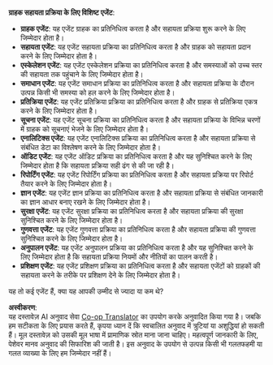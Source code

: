 <!--
CO_OP_TRANSLATOR_METADATA:
{
  "original_hash": "d38387460faaff27512a6b8c91ba9737",
  "translation_date": "2025-04-05T19:59:36+00:00",
  "source_file": "08-multi-agent\\solution\\solution.md",
  "language_code": "hi"
}
-->
**ग्राहक सहायता प्रक्रिया के लिए विशिष्ट एजेंट**:

- **ग्राहक एजेंट**: यह एजेंट ग्राहक का प्रतिनिधित्व करता है और सहायता प्रक्रिया शुरू करने के लिए जिम्मेदार होता है।
- **सहायता एजेंट**: यह एजेंट सहायता प्रक्रिया का प्रतिनिधित्व करता है और ग्राहक को सहायता प्रदान करने के लिए जिम्मेदार होता है।
- **एस्केलेशन एजेंट**: यह एजेंट एस्केलेशन प्रक्रिया का प्रतिनिधित्व करता है और समस्याओं को उच्च स्तर की सहायता तक पहुंचाने के लिए जिम्मेदार होता है।
- **समाधान एजेंट**: यह एजेंट समाधान प्रक्रिया का प्रतिनिधित्व करता है और सहायता प्रक्रिया के दौरान उत्पन्न किसी भी समस्या को हल करने के लिए जिम्मेदार होता है।
- **प्रतिक्रिया एजेंट**: यह एजेंट प्रतिक्रिया प्रक्रिया का प्रतिनिधित्व करता है और ग्राहक से प्रतिक्रिया एकत्र करने के लिए जिम्मेदार होता है।
- **सूचना एजेंट**: यह एजेंट सूचना प्रक्रिया का प्रतिनिधित्व करता है और सहायता प्रक्रिया के विभिन्न चरणों में ग्राहक को सूचनाएं भेजने के लिए जिम्मेदार होता है।
- **एनालिटिक्स एजेंट**: यह एजेंट एनालिटिक्स प्रक्रिया का प्रतिनिधित्व करता है और सहायता प्रक्रिया से संबंधित डेटा का विश्लेषण करने के लिए जिम्मेदार होता है।
- **ऑडिट एजेंट**: यह एजेंट ऑडिट प्रक्रिया का प्रतिनिधित्व करता है और यह सुनिश्चित करने के लिए जिम्मेदार होता है कि सहायता प्रक्रिया सही ढंग से की जा रही है।
- **रिपोर्टिंग एजेंट**: यह एजेंट रिपोर्टिंग प्रक्रिया का प्रतिनिधित्व करता है और सहायता प्रक्रिया पर रिपोर्ट तैयार करने के लिए जिम्मेदार होता है।
- **ज्ञान एजेंट**: यह एजेंट ज्ञान प्रक्रिया का प्रतिनिधित्व करता है और सहायता प्रक्रिया से संबंधित जानकारी का ज्ञान आधार बनाए रखने के लिए जिम्मेदार होता है।
- **सुरक्षा एजेंट**: यह एजेंट सुरक्षा प्रक्रिया का प्रतिनिधित्व करता है और सहायता प्रक्रिया की सुरक्षा सुनिश्चित करने के लिए जिम्मेदार होता है।
- **गुणवत्ता एजेंट**: यह एजेंट गुणवत्ता प्रक्रिया का प्रतिनिधित्व करता है और सहायता प्रक्रिया की गुणवत्ता सुनिश्चित करने के लिए जिम्मेदार होता है।
- **अनुपालन एजेंट**: यह एजेंट अनुपालन प्रक्रिया का प्रतिनिधित्व करता है और यह सुनिश्चित करने के लिए जिम्मेदार होता है कि सहायता प्रक्रिया नियमों और नीतियों का पालन करती है।
- **प्रशिक्षण एजेंट**: यह एजेंट प्रशिक्षण प्रक्रिया का प्रतिनिधित्व करता है और सहायता एजेंटों को ग्राहकों की सहायता करने के तरीके पर प्रशिक्षण देने के लिए जिम्मेदार होता है।

यह तो कई एजेंट हैं, क्या यह आपकी उम्मीद से ज्यादा या कम थे?

**अस्वीकरण**:  
यह दस्तावेज़ AI अनुवाद सेवा [Co-op Translator](https://github.com/Azure/co-op-translator) का उपयोग करके अनुवादित किया गया है। जबकि हम सटीकता के लिए प्रयास करते हैं, कृपया ध्यान दें कि स्वचालित अनुवाद में त्रुटियां या अशुद्धियां हो सकती हैं। मूल दस्तावेज़ को उसकी मूल भाषा में प्रामाणिक स्रोत माना जाना चाहिए। महत्वपूर्ण जानकारी के लिए, पेशेवर मानव अनुवाद की सिफारिश की जाती है। इस अनुवाद के उपयोग से उत्पन्न किसी भी गलतफहमी या गलत व्याख्या के लिए हम जिम्मेदार नहीं हैं।